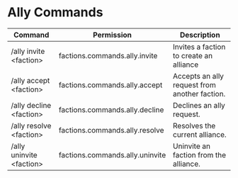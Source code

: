 # Ally Commands

<table data-full-width="true"><thead><tr><th>Command</th><th>Permission</th><th>Description</th></tr></thead><tbody><tr><td>/ally invite &#x3C;faction></td><td>factions.commands.ally.invite</td><td>Invites a faction to create an alliance</td></tr><tr><td>/ally accept &#x3C;faction></td><td>factions.commands.ally.accept</td><td>Accepts an ally request from another faction.</td></tr><tr><td>/ally decline &#x3C;faction></td><td>factions.commands.ally.decline</td><td>Declines an ally request.</td></tr><tr><td>/ally resolve &#x3C;faction></td><td>factions.commands.ally.resolve</td><td>Resolves the current alliance.</td></tr><tr><td>/ally uninvite &#x3C;faction></td><td>factions.commands.ally.uninvite</td><td>Uninvite an faction from the alliance.</td></tr></tbody></table>
